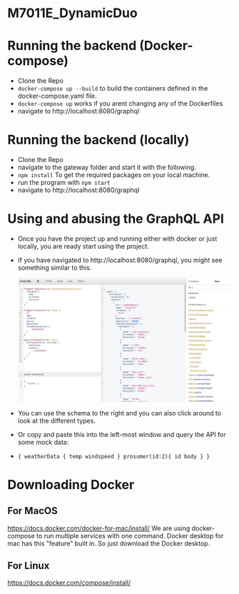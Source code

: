 # M7011E_DynamicDuo





# Running the backend (Docker-compose)
 - Clone the Repo
 - `docker-compose up --build` to build the containers defined in the docker-compose.yaml file.
 - `docker-compose up` works if you arent changing any of the Dockerfiles
 - navigate to http://localhost:8080/graphql


# Running the backend (locally)
 - Clone the Repo
 - navigate to the gateway folder and start it with the following.
 - `npm install` To get the required packages on your local machine.
 - run the program with `npm start` 
 - navigate to http://localhost:8080/graphql

# Using and abusing the GraphQL API

- Once you have the project up and running either with docker or just locally, you are ready start using the project.

- If you have navigated to http://localhost:8080/graphql, you might see something similar to this.
  
  ![Picture](https://raw.githubusercontent.com/graphql/graphiql/main/packages/graphiql/resources/graphiql.jpg)

- You can use the schema to the right and you can also click around to look at the different types. 
- Or copy and paste this into the left-most window and query the API for some mock data: 
- `{
  weatherData {
    temp
    windspeed
  }
  prosumer(id:2){
    id
    body
  }
}
`
# Downloading Docker

## For MacOS
https://docs.docker.com/docker-for-mac/install/
We are using docker-compose to run multiple services with one command. Docker desktop for mac has this "feature" built in. So just download the Docker desktop.

## For Linux
https://docs.docker.com/compose/install/
